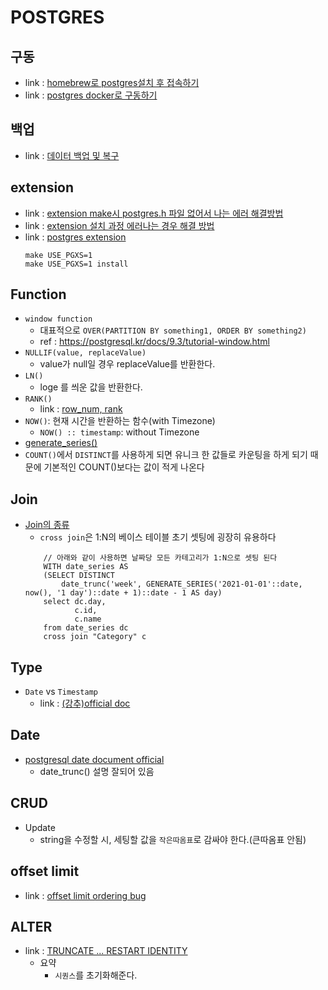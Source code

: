 # POSTGRES

## 구동
- link : [homebrew로 postgres설치 후 접속하기](https://reinvestment.tistory.com/66)
- link : [postgres docker로 구동하기](https://devinlife.com/postgresql/run-postgresql-on-docker/)

## 백업
- link : [데이터 백업 및 복구](https://bhpark.tistory.com/225)

## extension
- link : [extension make시 postgres.h 파일 없어서 나는 에러 해결방법](https://stackoverflow.com/questions/56724622/how-to-fix-postgres-h-file-not-found-problem)
- link : [extension 설치 과정 에러나는 경우 해결 방법](https://effortmakesme.tistory.com/32)
- link : [postgres extension](https://bitnine.tistory.com/536)
    ```
    make USE_PGXS=1
    make USE_PGXS=1 install
    ```

## Function
- ```window function```
    - 대표적으로 `OVER(PARTITION BY something1, ORDER BY something2)`
    - ref : https://postgresql.kr/docs/9.3/tutorial-window.html
- ```NULLIF(value, replaceValue)```
    - value가 null일 경우 replaceValue를 반환한다.
- ```LN()```
    - loge 를 씌운 값을 반환한다.
- ```RANK()```
    - link : [row_num, rank](https://new-hero.tistory.com/22)
- ```NOW()```: 현재 시간을 반환하는 함수(with Timezone)
    - ```NOW() :: timestamp```: without Timezone
- [generate_series()](https://sas-study.tistory.com/380)
- ```COUNT()```에서 ```DISTINCT```를 사용하게 되면 유니크 한 값들로 카운팅을 하게 되기 때문에 기본적인 COUNT()보다는 값이 적게 나온다

## Join
- [Join의 종류](https://ysyblog.tistory.com/141)
    - ```cross join```은 1:N의 베이스 테이블 초기 셋팅에 굉장히 유용하다
    ```
        // 아래와 같이 사용하면 날짜당 모든 카테고리가 1:N으로 셋팅 된다
        WITH date_series AS
        (SELECT DISTINCT
            date_trunc('week', GENERATE_SERIES('2021-01-01'::date, now(), '1 day')::date + 1)::date - 1 AS day)
        select dc.day,
               c.id,
               c.name
        from date_series dc
        cross join "Category" c
    ```

## Type
- `Date` vs `Timestamp`
    - link : [(강추)official doc](https://www.postgresql.org/docs/current/functions-datetime.html)

## Date
- [postgresql date document official](https://www.postgresql.org/docs/current/functions-datetime.html)
    - date_trunc() 설명 잘되어 있음

## CRUD
- Update
    - string을 수정할 시, 세팅할 값을 ```작은따옴표```로 감싸야 한다.(큰따옴표 안됨)

## offset limit
- link : [offset limit ordering bug](https://stackoverflow.com/questions/13580826/postgresql-repeating-rows-from-limit-offset)

## ALTER
- link : [TRUNCATE ... RESTART IDENTITY](https://www.postgresql.org/docs/current/sql-truncate.html)
    - 요약
        - `시퀀스`를 초기화해준다.